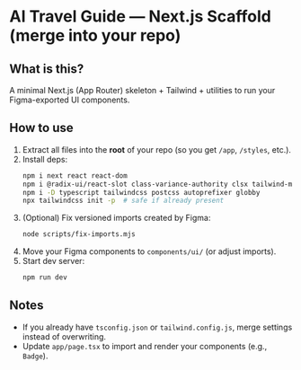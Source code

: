 # AI Travel Guide — Next.js Scaffold (merge into your repo)

## What is this?
A minimal Next.js (App Router) skeleton + Tailwind + utilities to run your Figma-exported UI components.

## How to use
1) Extract all files into the **root** of your repo (so you get `/app`, `/styles`, etc.).
2) Install deps:
   ```bash
   npm i next react react-dom
   npm i @radix-ui/react-slot class-variance-authority clsx tailwind-merge
   npm i -D typescript tailwindcss postcss autoprefixer globby
   npx tailwindcss init -p  # safe if already present
   ```
3) (Optional) Fix versioned imports created by Figma:
   ```bash
   node scripts/fix-imports.mjs
   ```
4) Move your Figma components to `components/ui/` (or adjust imports).
5) Start dev server:
   ```bash
   npm run dev
   ```

## Notes
- If you already have `tsconfig.json` or `tailwind.config.js`, merge settings instead of overwriting.
- Update `app/page.tsx` to import and render your components (e.g., `Badge`).
